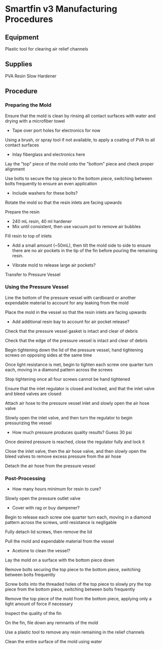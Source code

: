 # Smartfin v3 Manufacturing Procedures
## Equipment
Plastic tool for clearing air relief channels

## Supplies
PVA 
Resin Slow Hardener

## Procedure
### Preparing the Mold
Ensure that the mold is clean by rinsing all contact surfaces with water and drying with a microfiber towel

* Tape over port holes for electronics for now

Using a brush, or spray tool if not available, to apply a coating of PVA to all contact surfaces

* Inlay fiberglass and electronics here

Lay the "top" piece of the mold onto the "bottom" piece and check proper alignment 

Use bolts to secure the top piece to the bottom piece, switching between bolts frequently to ensure an even application

* Include washers for these bolts?

Rotate the mold so that the resin inlets are facing upwards

Prepare the resin
- 240 mL resin, 40 ml hardener
- Mix until consistent, then use vacuum pot to remove air bubbles

Fill resin to top of inlets
- Add a small amount (~50mL), then tilt the mold side to side to ensure there are no air pockets in the tip of the fin before pouring the remaining resin.
* Vibrate mold to release large air pockets?

Transfer to Pressure Vessel

### Using the Pressure Vessel
Line the bottom of the pressure vessel with cardboard or another expendable material to account for any leaking from the mold

Place the mold in the vessel so that the resin inlets are facing upwards

* Add additional resin bay to account for air pocket release?

Check that the pressure vessel gasket is intact and clear of debris

Check that the edge of the pressure vessel is intact and clear of debris

Begin tightening down the lid of the pressure vessel, hand tightening screws on opposing sides at the same time

Once light resistance is met, begin to tighten each screw one quarter turn each, moving in a diamond pattern across the screws

Stop tightening once all four screws cannot be hand tightened

Ensure that the inlet regulator is closed and locked, and that the inlet valve and bleed valves are closed

Attach air hose to the pressure vessel inlet and slowly open the air hose valve

Slowly open the inlet valve, and then turn the regulator to begin pressurizing the vessel
* How much pressure produces quality results? Guess 30 psi

Once desired pressure is reached, close the regulator fully and lock it

Close the inlet valve, then the air hose valve, and then slowly open the bleed valves to remove excess pressure from the air hose

Detach the air hose from the pressure vessel

### Post-Processing
* How many hours minimum for resin to cure?

Slowly open the pressure outlet valve

* Cover with rag or buy dampener?

Begin to release each screw one quarter turn each, moving in a diamond pattern across the screws, until resistance is negligable

Fully detach lid screws, then remove the lid

Pull the mold and expendable material from the vessel

* Acetone to clean the vessel?

Lay the mold on a surface with the bottom piece down

Remove bolts securing the top piece to the bottom piece, switching between bolts frequently

Screw bolts into the threaded holes of the top piece to slowly pry the top piece from the bottom piece, switching between bolts frequently

Remove the top piece of the mold from the bottom piece, applying only a light amount of force if necessary

Inspect the quality of the fin

On the fin, file down any remnants of the mold

Use a plastic tool to remove any resin remaining in the relief channels

Clean the entire surface of the mold using water
